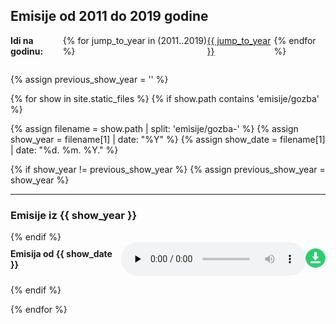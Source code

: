 <style>
.show, .years {
    display: flex;
    align-items: center;
     justify-content: space-around;
    margin-bottom: 1em;
}
.years {
    margin: 1em 0 2em;
}
</style>

<h2>
    Emisije od 2011 do 2019 godine
</h2>

<div class="years">
    <strong>Idi na godinu:</strong> {% for jump_to_year in (2011..2019) %} <a href="#{{ jump_to_year }}">{{ jump_to_year }}</a> {% endfor %}
</div>

{% assign previous_show_year = '' %}

{% for show in site.static_files %}
{% if show.path contains 'emisije/gozba' %}

{% assign filename = show.path | split: 'emisije/gozba-' %}
{% assign show_year = filename[1] | date: "%Y" %}
{% assign show_date = filename[1] | date: "%d. %m. %Y." %}

{% if show_year != previous_show_year %}
{% assign previous_show_year = show_year %}

<hr />

<h3 id="{{show_year}}">Emisije iz {{ show_year }}</h3>
{% endif %}

<div class="show">
    <strong>Emisija od {{ show_date }}</strong>
    <audio controls preload="none">
    <source src="{{ site.baseurl }}{{ show.path }}" type="audio/mpeg">
    Your browser does not support the audio element.
    </audio>
    <a href="{{ site.baseurl }}{{ show.path }}" title="Preuzmi emisiju gozba od '{{ show_date }}' desnim klikom pa 'Save link as...'">
        <img src="download.png" alt="Preuzmi emisiju gozba od {{ show_date }}" />
    </a>

</div>

{% endif %}

{% endfor %}
